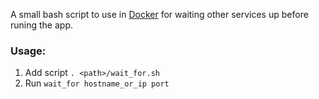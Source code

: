 A small bash script to use in [Docker](https://www.docker.com/) for waiting other services up before runing the app.

### Usage:

1. Add script `. <path>/wait_for.sh`
2. Run `wait_for hostname_or_ip port`